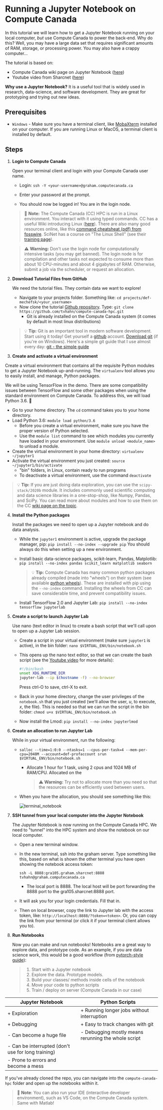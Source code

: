 # Running a Jupyter Notebook on Compute Canada

In this tutorial we will learn how to get a Jupyter Notebook running on your local computer, *but* use Compute Canada to power the back-end. Why do this? Well, you may have a large data set that requires significant amounts of RAM, storage, or processing power. You may also have a crappy computer...

The tutorial is based on:

- Compute Canada wiki page on Jupyter Notebook ([here](https://docs.computecanada.ca/wiki/JupyterNotebook))
- Youtube video from Sharcnet ([here](https://youtu.be/5yCUDqAbBUk))

**Why use a Jupyter Notebook?** It is a useful tool that is widely used in research, data-science, and software development. They are great for prototyping and trying out new ideas.

## Prerequisites

- `Windows` - Make sure you have a terminal client, like [MobaXterm](https://mobaxterm.mobatek.net/download-home-edition.html) installed on your computer. If you are running Linux or MacOS, a terminal client is installed by default.

## Steps

1. **Login to Compute Canada** 

   Open your terminal client and login with your Compute Canada user name.

   * Login: `ssh -Y <your-username>@graham.computecanada.ca`

   * Enter your password at the prompt.

   * You should now be logged in! You are in the login node.

   > :memo: **Note:** The Compute Canada (CC) HPC is run in a Linux environment. You interact with it using typed commands. CC has a useful Wiki introducing Linux ([here](https://docs.computecanada.ca/wiki/Linux_introduction)). There are also many good resources online, like this [command cheatsheat (pdf) from fosswire](https://files.fosswire.com/2007/08/fwunixref.pdf). SciNet has a course on "The Linux Shell" (see their [training page](https://support.scinet.utoronto.ca/education/browse.php)).

   > :warning: **Warning:** Don't use the login node for computationally intensive tasks (you may get banned). The login node is for compilation and other tasks not expected to consume more than about 10 CPU-minutes and about 4 gigabytes of RAM. Otherwise, submit a job via the scheduler, or request an allocation.

2. **Download Tutorial Files from GitHub**

   We need the tutorial files. They contain  data we want to explore!

   * Navigate to your projects folder. Something like: `cd projects/def-mechefsk/<your_username>`
   * Now clone the tutorial [Github repository](https://github.com/tvhahn/compute-canada-hpc). Type: `git clone https://github.com/tvhahn/compute-canada-hpc.git`
     * Git is already installed on the Compute Canada system (it comes by default in most linux distributions)

   > :bulb: **Tip:** Git is an important tool in modern software development. Start using it today! Get yourself a [github](https://github.com/) account. [Download git](https://git-scm.com/download/win) (if you're on Windows). Here's a simple git guide that I use almost every day: [git - the simple guide](http://rogerdudler.github.io/git-guide/)

3.  **Create and activate a virtual environment**

   Create a virtual environment that contains all the requisite Python modules to get a Jupyter Notebook up-and-running. The `virtualenv` tool allows you to easily install, and manage, Python packages.

   We will be using TensorFlow in the demo. There are some compatibility issues between TensorFlow and some other packages when using the standard environment on Compute Canada. To address this, we will load Python 3.6.  🤷

   - Go to your home directory. The `cd` command takes you to your home directory.
   - Load Python 3.6:  `module load python/3.6` 
     - Before you create a virtual environment, make sure you have the proper version of Python selected.
     - Use the `module list` command to see which modules you currently have loaded in your environment. Use `module unload <module_name>` to unload a module.
   - Create the virtual environment in your home directory: `virtualenv ~/jupyter1` 
   - Activate the virtual environment you just created: `source ~/jupyter1/bin/activate`
     - "bin" folders, in Linux, contain ready to run  programs
     - To deactivate a virtual environment, use the command `deactivate`

   > :bulb: **Tip:** If you are just doing data exploration, you can use the `scipy-stack/2020b` module. It includes commonly used scientific computing and data science libraries in a one-stop-shop, like Numpy, Pandas, and SciPy. You can read more about modules and how to use them on the CC [wiki page on the topic](https://docs.computecanada.ca/wiki/Utiliser_des_modules/en).

4. **Install the Python packages**

   Install the packages we need to open up a Jupyter notebook and do data analysis.

   * While the `jupyter1` environment is active, upgrade the package manager, pip: `pip install --no-index --upgrade pip` You should always do this when setting up a new environment.
     
   * Install basic data-science packages, scikit-learn, Pandas, Matplotlib: `pip install --no-index pandas scikit_learn matplotlib seaborn`
     
        > :bulb: **Tip:** Compute Canada has many common python packages already compiled (made into "wheels") on their system (see available [python wheels](https://docs.computecanada.ca/wiki/Available_Python_wheels)). These are installed with pip using the `--no-index` command. Installing the wheels from CC can save considerable time, and prevent compatibility issues.
     
   * Install TensorFlow 2.0 and Jupyter Lab: `pip install --no-index tensorflow jupyterlab`

5. **Create a script to launch Jupyter Lab** 

   Use nano (text editor in linux) to create a bash script that we'll call upon to open up a Jupyter Lab session.

   * Create a script in your virtual environment (make sure `jupyter1` is active), in the bin folder: `nano $VIRTUAL_ENV/bin/notebook.sh`

   * This opens up the nano text editor, so that we can create the bash script (see the [Youtube video](https://youtu.be/5yCUDqAbBUk?t=969) for more details):

       ```bash
       #!/bin/bash
       unset XDG_RUNTIME_DIR
       jupyter-lab --ip $(hostname -f) --no-browser
       ```

       Press ctrl-O to save, ctrl-X to exit. 

   * Back in your home directory, change the user privileges of the `notebook.sh` that you just created (we'll allow the user, *u*, to execute, *x*, the file). This is needed so that we can run the script in the bin folder: `chmod u+x $VIRTUAL_ENV/bin/notebook.sh `
   * Now install the Lmod: `pip install --no-index jupyterlmod`

6. **Create an allocation to run Jupyter Lab**

   While in your virtual environment, run the following:

   * ```
     salloc --time=1:0:0 --ntasks=1 --cpus-per-task=4 --mem-per-cpu=2048M --account=def-profaccount srun $VIRTUAL_ENV/bin/notebook.sh
     ```
     
     * Allocate 1 hour for 1 task, using 2 cpus and 1024 MB of RAM/CPU. Allocated on the
     
       > :warning: **Warning:** Try not to allocate more than you need so that the resources can be efficiently used between users.
     
   * When you have the allocation, you should see something like this:

     ![terminal_notebook](./images/terminal_notebook.png)

7. **SSH tunnel from your local computer into the Jupyter Notebook**

   The Jupyter Notebook is now running on the Compute Canada HPC. We need to "tunnel" into the HPC system and show the notebook on our local computer.

   * Open a new terminal window.

   * In the new terminal, ssh into the graham server. Type something like this, based on what is shown the other terminal you have open showing the notebook access token:

     ``` 
     ssh -L 8888:gra105.graham.sharcnet:8888 tvhahn@graham.computecanada.ca
     ```
     * The local port is 8888. The local host will be port forwarding the 8888 port to the gra105.sharcnet:8888 port.

   * It will ask you for your login credentials. Fill that in.

   * Then on local browser, copy the link to Jupyter lab with the access token, like: `http://localhost:8888/?token=<token>`. Or, you can copy the link from your terminal (or click it if your terminal client allows you to).

8. **Run Notebooks**

   Now you can make and run notebooks! Notebooks are a great way to explore data, and prototype code. As an example, if you are data science work, this would be a good workflow (from [pytorch-style guide](https://github.com/IgorSusmelj/pytorch-styleguide)):

   > 1. Start with a Jupyter notebook
   > 2. Explore the data. Prototype models.
   > 3. Build your classes/ methods inside cells of the notebook
   > 4. Move your code to python scripts
   > 5. Train / deploy on server (Compute Canada in our case)

| **Jupyter Notebook** | **Python Scripts** |
|----------------------|--------------------|
| + Exploration | + Running longer jobs without interruption |
| + Debugging | + Easy to track changes with git |
| - Can become a huge file| - Debugging mostly means rerunning the whole script|
| - Can be interrupted (don't use for long training) | |
| - Prone to errors and become a mess | |

If you've already cloned the repo, you can navigate into the `compute-canada-hpc` folder and open up the notebooks within it.

> :memo: **Note**: You can also run your IDE (interactive developer environment), such as VS Code, on the Compute Canada system. Same with Matlab!

